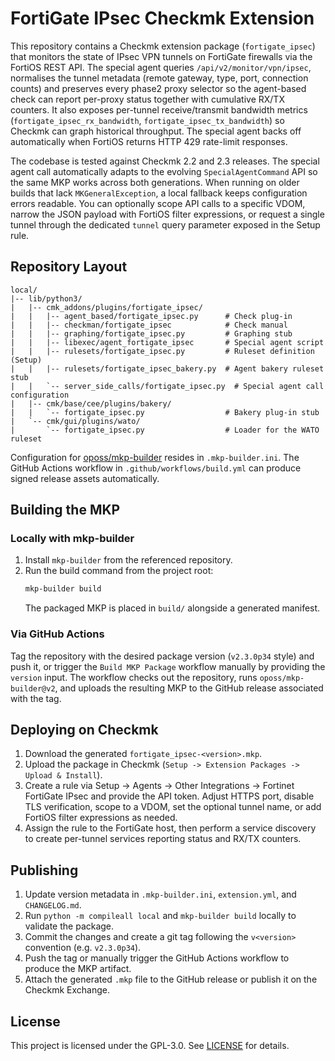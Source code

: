 # FortiGate IPsec Checkmk Extension

This repository contains a Checkmk extension package (`fortigate_ipsec`) that monitors the state of IPsec VPN tunnels on FortiGate firewalls via the FortiOS REST API. The special agent queries `/api/v2/monitor/vpn/ipsec`, normalises the tunnel metadata (remote gateway, type, port, connection counts) and preserves every phase2 proxy selector so the agent-based check can report per-proxy status together with cumulative RX/TX counters. It also exposes per-tunnel receive/transmit bandwidth metrics (`fortigate_ipsec_rx_bandwidth`, `fortigate_ipsec_tx_bandwidth`) so Checkmk can graph historical throughput. The special agent backs off automatically when FortiOS returns HTTP 429 rate-limit responses.

The codebase is tested against Checkmk 2.2 and 2.3 releases. The special agent call automatically adapts to the evolving `SpecialAgentCommand` API so the same MKP works across both generations. When running on older builds that lack `MKGeneralException`, a local fallback keeps configuration errors readable. You can optionally scope API calls to a specific VDOM, narrow the JSON payload with FortiOS filter expressions, or request a single tunnel through the dedicated `tunnel` query parameter exposed in the Setup rule.

## Repository Layout

```
local/
|-- lib/python3/
|   |-- cmk_addons/plugins/fortigate_ipsec/
|   |   |-- agent_based/fortigate_ipsec.py      # Check plug-in
|   |   |-- checkman/fortigate_ipsec            # Check manual
|   |   |-- graphing/fortigate_ipsec.py         # Graphing stub
|   |   |-- libexec/agent_fortigate_ipsec       # Special agent script
|   |   |-- rulesets/fortigate_ipsec.py         # Ruleset definition (Setup)
|   |   |-- rulesets/fortigate_ipsec_bakery.py  # Agent bakery ruleset stub
|   |   `-- server_side_calls/fortigate_ipsec.py  # Special agent call configuration
|   |-- cmk/base/cee/plugins/bakery/
|   |   `-- fortigate_ipsec.py                  # Bakery plug-in stub
|   `-- cmk/gui/plugins/wato/
|       `-- fortigate_ipsec.py                  # Loader for the WATO ruleset
```

Configuration for [oposs/mkp-builder](https://github.com/oposs/mkp-builder) resides in `.mkp-builder.ini`. The GitHub Actions workflow in `.github/workflows/build.yml` can produce signed release assets automatically.

## Building the MKP

### Locally with mkp-builder

1. Install `mkp-builder` from the referenced repository.
2. Run the build command from the project root:
   ```bash
   mkp-builder build
   ```
   The packaged MKP is placed in `build/` alongside a generated manifest.

### Via GitHub Actions

Tag the repository with the desired package version (`v2.3.0p34` style) and push it, or trigger the `Build MKP Package` workflow manually by providing the `version` input. The workflow checks out the repository, runs `oposs/mkp-builder@v2`, and uploads the resulting MKP to the GitHub release associated with the tag.

## Deploying on Checkmk

1. Download the generated `fortigate_ipsec-<version>.mkp`.
2. Upload the package in Checkmk (`Setup -> Extension Packages -> Upload & Install`).
3. Create a rule via Setup -> Agents -> Other Integrations -> Fortinet FortiGate IPsec and provide the API token. Adjust HTTPS port, disable TLS verification, scope to a VDOM, set the optional tunnel name, or add FortiOS filter expressions as needed.
4. Assign the rule to the FortiGate host, then perform a service discovery to create per-tunnel services reporting status and RX/TX counters.

## Publishing

1. Update version metadata in `.mkp-builder.ini`, `extension.yml`, and `CHANGELOG.md`.
2. Run `python -m compileall local` and `mkp-builder build` locally to validate the package.
3. Commit the changes and create a git tag following the `v<version>` convention (e.g. `v2.3.0p34`).
4. Push the tag or manually trigger the GitHub Actions workflow to produce the MKP artifact.
5. Attach the generated `.mkp` file to the GitHub release or publish it on the Checkmk Exchange.

## License

This project is licensed under the GPL-3.0. See [LICENSE](LICENSE) for details.


